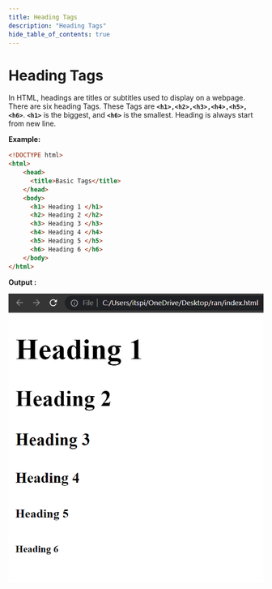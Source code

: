 ```yaml
---
title: Heading Tags
description: "Heading Tags"
hide_table_of_contents: true
---
```

# Heading Tags

 In HTML, headings are titles or subtitles used to display on a webpage. There are six heading Tags. These Tags are **```<h1>,<h2>,<h3>,<h4>,<h5>,<h6>```**.  **```<h1>```** is the biggest, and **```<h6>```** is the smallest. Heading is always start from new line.
 
**Example:**

```html
<!DOCTYPE html>
<html>
    <head>
      <title>Basic Tags</title>
    </head>
    <body>
      <h1> Heading 1 </h1>
      <h2> Heading 2 </h2>
      <h3> Heading 3 </h3>
      <h4> Heading 4 </h4>
      <h5> Heading 5 </h5>
      <h6> Heading 6 </h6>
    </body>
</html>
```
**Output :**

![Heading Example](output-1.png) 



